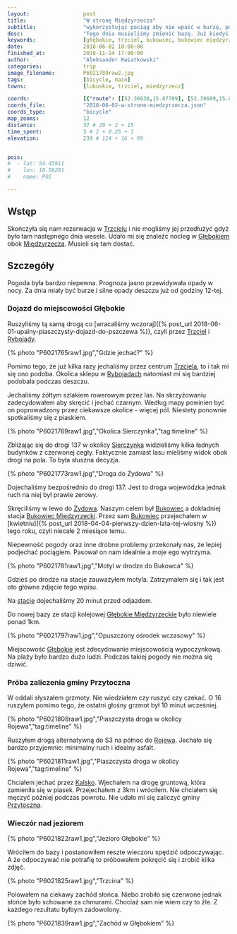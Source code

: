 ```yaml
---
layout:                 post
title:                  "W stronę Międzyrzecza"
subtitle:               "wykorzystując pociąg aby nie wpaść w burzę, popołudniowa walka z piaskiem w okolicy Kalska"
desc:                   "Tego dnia musieliśmy zmienić bazę. Już kiedyś chciałem zobaczyć Jezioro Głębokie, obok którego jest przystanek kolejowy. Po dotarciu tam chciałem spróbować zaliczyć gminę Przytoczno, co mi się niestety nie udało."
keywords:               [głębokie, trzciel, bukowiec, bukowiec międzyrzecki, przytoczno]
date:                   2018-06-02 18:00:00
finished_at:            2018-11-14 17:00:00
author:                 "Aleksander Kwiatkowski"
categories:             trip
image_filename:         P6021789raw2.jpg
tags:                   [bicycle, main]
towns:                  [lubuskie, trzciel, miedzyrzecz]

coords:                 [{"route": [[52.36630,15.87709], [52.39689,15.84207], [52.41197,15.79589], [52.39469,15.77341], [52.40548,15.76002], [52.39626,15.74491], [52.39878,15.71332], [52.38474,15.70680]], "type": "bicycle"}, {"route": [[52.48720,15.54784], [52.49681,15.55265], [52.50831,15.54922], [52.51572,15.56020], [52.50956,15.60827]], "type": "bicycle"}]
coords_file:            "2018-06-02-w-strone-miedzyrzecza.json"
coords_type:            "bicycle"
map_zooms:              12
distance:               37 # 20 + 2 + 15
time_spent:             3 # 2 + 0.25 + 1
elevation:              239 # 124 + 16 + 99


pois:
#  - lat: 54.45911
#    lon: 18.56281
#    name: POI

---
```


[wiki-trzciel]: https://pl.wikipedia.org/wiki/Trzciel
[wiki-glebokie]: https://pl.wikipedia.org/wiki/G%C5%82%C4%99bokie_(%C5%9Awi%C4%99ty_Wojciech)
[wiki-miedzyrzecz]: https://pl.wikipedia.org/wiki/Mi%C4%99dzyrzecz
[wiki-rybojady]: https://pl.wikipedia.org/wiki/Rybojady
[wiki-sierczynek]: https://pl.wikipedia.org/wiki/Sierczynek
[wiki-zydowo]: https://pl.wikipedia.org/wiki/%C5%BBydowo_(wojew%C3%B3dztwo_lubuskie)
[wiki-bukowiec]: https://pl.wikipedia.org/wiki/Bukowiec_(wojew%C3%B3dztwo_lubuskie)
[wiki-bukowiec-miedzyrzecki]: https://pl.wikipedia.org/wiki/Bukowiec_Mi%C4%99dzyrzecki
[wiki-glebokie-miedzyrzeckie]: https://pl.wikipedia.org/wiki/G%C5%82%C4%99bokie_Mi%C4%99dzyrzeckie
[wiki-rojewo]: https://pl.wikipedia.org/wiki/Rojewo_(wojew%C3%B3dztwo_lubuskie)
[wiki-kalsko]: https://pl.wikipedia.org/wiki/Kalsko
[wiki-przytoczna-gmina]: https://pl.wikipedia.org/wiki/Przytoczna_(gmina)


## Wstęp

Skończyła się nam rezerwacja w [Trzcielu][wiki-trzciel] i nie mogliśmy jej przedłużyć
gdyż było tam następnego dnia wesele. Udało mi się znaleźć nocleg w
[Głębokiem][wiki-glebokie] obok [Międzyrzecza][wiki-miedzyrzecz].
Musieli się tam dostać.

## Szczegóły

Pogoda była bardzo niepewna. Prognoza jasno przewidywała opady w nocy.
Za dnia miały być burze i silne opady deszczu już od godziny 12-tej.

### Dojazd do miejscowości Głębokie

Ruszyliśmy tą samą drogą co
[wracaliśmy wczoraj]({% post_url 2018-06-01-upalny-piaszczysty-dojazd-do-pszczewa %}),
czyli przez [Trzciel][wiki-trzciel] i [Rybojady][wiki-rybojady].

{% photo "P6021765raw1.jpg","Gdzie jechać?" %}

Pomimo tego, że już kilka razy jechaliśmy przez centrum
[Trzciela][wiki-trzciel], to i tak mi się ono podoba.
Okolica sklepu w [Rybojadach][wiki-rybojady] natomiast mi się bardziej podobała
podczas deszczu.

Jechaliśmy żółtym szlakiem rowerowym przez las. Na skrzyżowaniu
zadecydowałem aby skręcić i jechać czarnym. Według mapy powinien być on
poprowadzony przez ciekawsze okolice - więcej pól.
Niestety ponownie spotkaliśmy się z piaskiem.

{% photo "P6021769raw1.jpg","Okolica Sierczynka","tag:timeline" %}

Zbliżając się do drogi 137 w okolicy [Sierczynka][wiki-sierczynek] widzieliśmy
kilka ładnych budynków z czerwonej cegły. Faktycznie zamiast lasu mieliśmy
widok obok drogi na pola. To była słuszna decyzja.

{% photo "P6021773raw1.jpg","Droga do Żydowa" %}

Dojechaliśmy bezpośrednio do drogi 137. Jest to droga wojewódzka jednak ruch
na niej był prawie zerowy.

Skręciliśmy w lewo do [Żydowa][wiki-zydowo]. Naszym celem był [Bukowiec][wiki-bukowiec]
a dokładniej stacja [Bukowiec Międzyrzecki][wiki-bukowiec-miedzyrzecki].
Przez sam [Bukowiec][wiki-bukowiec]
przejechałem w [kwietniu]({% post_url 2018-04-04-pierwszy-dzien-lata-tej-wiosny %})
tego roku, czyli niecałe 2 miesiące temu.

Niepewność pogody oraz inne drobne problemy przekonały nas, że lepiej podjechać
pociągiem. Pasował on nam idealnie a moje ego wytrzyma.

{% photo "P6021781raw1.jpg","Motyl w drodze do Bukowca" %}

Gdzieś po drodze na stacje zauważyłem motyla.
Zatrzymałem się i tak jest oto główne zdjęcie tego wpisu.

Na [stacje][wiki-bukowiec-miedzyrzecki] dojechaliśmy 20 minut przed odjazdem.

Do nowej bazy ze stacji kolejowej [Głębokie Międzyrzeckie][wiki-glebokie-miedzyrzeckie]
było niewiele ponad 1km.

{% photo "P6021797raw1.jpg","Opuszczony ośrodek wczasowy" %}

Miejscowość [Głębokie][wiki-glebokie] jest zdecydowanie
miejscowością wypoczynkową. Na plaży było bardzo dużo ludzi.
Podczas takiej pogody nie można się dziwić.

### Próba zaliczenia gminy Przytoczna

W oddali słyszałem grzmoty. Nie wiedziałem czy ruszyć czy czekać.
O 16 ruszyłem pomimo tego, że ostatni głośny grzmot był 10 minut wcześniej.

{% photo "P6021808raw1.jpg","Piaszczysta droga w okolicy Rojewa","tag:timeline" %}

Ruszyłem drogą alternatywną do S3 na północ do [Rojewa][wiki-rojewo].
Jechało się bardzo przyjemnie: minimalny ruch i idealny asfalt.

{% photo "P6021811raw1.jpg","Piaszczysta droga w okolicy Rojewa","tag:timeline" %}

Chciałem jechać przez [Kalsko][wiki-kalsko]. Wjechałem na drogę gruntową, która
zamieniła się w piasek. Przejechałem z 3km i wróciłem. Nie chciałem się męczyć
później podczas powrotu. Nie udało mi się zaliczyć gminy
[Przytoczna][wiki-przytoczna-gmina].

### Wieczór nad jeziorem

{% photo "P6021822raw1.jpg","Jezioro Głębokie" %}

Wróciłem do bazy i postanowiłem reszte wieczoru spędzić odpoczywając.
A że odpoczywać nie potrafię to próbowałem pokręcić się i zrobić
kilka zdjęć.

{% photo "P6021825raw1.jpg","Trzcina" %}

Polowałem na ciekawy zachód słońca. Niebo zrobiło się czerwone jednak
słońce było schowane za chmurami. Chociaż sam nie wiem czy to źle.
Z każdego rezultatu byłbym zadowolony.

{% photo "P6021839raw1.jpg","Zachód w Głębokiem" %}

